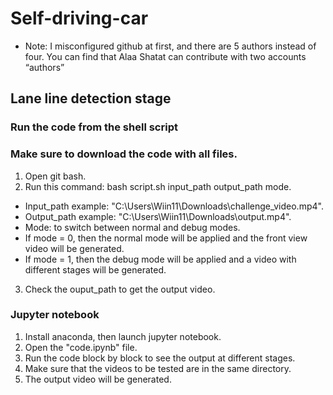 # Self-driving-car
* Note: I misconfigured github at first, and there are 5 authors instead of four. You can find that Alaa
    Shatat can contribute with two accounts “authors”
## Lane line detection stage
### Run the code from the shell script 
### Make sure to download the code with all files. 
1. Open git bash. 
2. Run this command: bash script.sh input\_path output\_path mode.
- Input\_path example: "C:\Users\Wiin11\Downloads\challenge\_video.mp4".
- Output\_path example: "C:\Users\Wiin11\Downloads\output.mp4".
- Mode: to switch between normal and debug modes.
- If mode = 0, then the normal mode will be applied and the front view video will be generated.
- If mode = 1, then the debug mode will be applied and a video with different stages will be generated.  
3. Check the ouput\_path to get the output video.
### Jupyter notebook
1. Install anaconda, then launch jupyter notebook. 
2. Open the "code.ipynb" file.
3. Run the code block by block to see the output at different stages.
4. Make sure that the videos to be tested are in the same directory.
5. The output video will be generated.  
